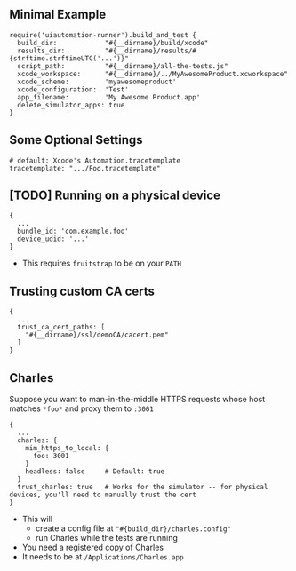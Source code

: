 
## Minimal Example

    require('uiautomation-runner').build_and_test {
      build_dir:            "#{__dirname}/build/xcode"
      results_dir:          "#{__dirname}/results/#{strftime.strftimeUTC('...')}"
      script_path:          "#{__dirname}/all-the-tests.js"
      xcode_workspace:      "#{__dirname}/../MyAwesomeProduct.xcworkspace"
      xcode_scheme:         'myawesomeproduct'
      xcode_configuration:  'Test'
      app_filename:         'My Awesome Product.app'
      delete_simulator_apps: true
    }


## Some Optional Settings

    # default: Xcode's Automation.tracetemplate
    tracetemplate: ".../Foo.tracetemplate"


## [TODO] Running on a physical device

    {
      ...
      bundle_id: 'com.example.foo'
      device_udid: '...'
    }

- This requires `fruitstrap` to be on your `PATH`


## Trusting custom CA certs

    {
      ...
      trust_ca_cert_paths: [
        "#{__dirname}/ssl/demoCA/cacert.pem"
      ]
    }


## Charles

Suppose you want to man-in-the-middle HTTPS requests whose host matches `*foo*` and proxy them to `:3001`

    {
      ...
      charles: {
        mim_https_to_local: {
          foo: 3001
        }
        headless: false     # Default: true
      }
      trust_charles: true   # Works for the simulator -- for physical devices, you'll need to manually trust the cert
    }

- This will
  - create a config file at `"#{build_dir}/charles.config"`
  - run Charles while the tests are running
- You need a registered copy of Charles
- It needs to be at `/Applications/Charles.app`
